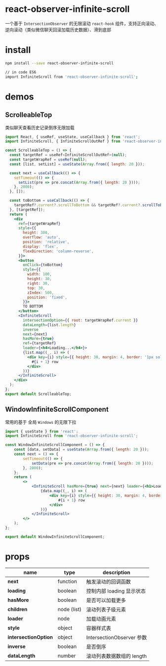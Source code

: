 # react-observer-infinite-scroll

一个基于 `IntersectionObserver` 的无限滚动 `react-hook` 组件，支持正向滚动、逆向滚动（类似微信聊天回滚加载历史数据）、滑到底部

# install

```bash
npm install --save react-observer-infinite-scroll

// in code ES6
import InfiniteScroll from 'react-observer-infinite-scroll';
```

# demos

## ScrolleableTop

类似聊天查看历史记录倒序无限加载

```jsx
import React, { useRef, useState, useCallback } from 'react';
import InfiniteScroll, { InfiniteScrollOutRef } from 'react-observer-infinite-scroll';

const ScrolleableTop = () => {
  const targetRef = useRef<InfiniteScrollOutRef>(null);
  const targetWrapRef = useRef(null);
  const [list, setList] = useState(Array.from({ length: 20 }));

  const next = useCallback(() => {
    setTimeout(() => {
      setList(pre => pre.concat(Array.from({ length: 20 })));
    }, 2000);
  }, []);

  const toBottom = useCallback(() => {
    targetRef?.current?.scrollToBottom && targetRef?.current?.scrollToBottom();
  }, [targetRef]);
  return (
    <div
      ref={targetWrapRef}
      style={{
        height: 300,
        overflow: 'auto',
        position: 'relative',
        display: 'flex',
        flexDirection: 'column-reverse',
      }}>
      <button
        onClick={toBottom}
        style={{
          width: 100,
          height: 30,
          right: 30,
          top: 30,
          zIndex: 500,
          position: 'fixed',
        }}>
        TO BOTTOM
      </button>
      <InfiniteScroll
        intersectionOption={{ root: targetWrapRef.current }}
        dataLength={list.length}
        inverse
        next={next}
        hasMore={true}
        ref={targetRef}
        loader={<h4>Loading...</h4>}>
        {list.map((_, i) => (
          <div key={i} style={{ height: 30, margin: 4, border: '1px solid hotpink' }}>
            #{i + 1} row
          </div>
        ))}
      </InfiniteScroll>
    </div>
  );
};
export default ScrolleableTop;

```

## WindowInfiniteScrollComponent

常用的基于 全局 `Windows` 的无限下拉

``` jsx
import { useState } from 'react';
import InfiniteScroll from 'react-observer-infinite-scroll';

const WindowInfiniteScrollComponent = () => {
    const [data, setData] = useState(Array.from({ length: 20 }));
    const next = () => {
        setTimeout(() => {
            setData(pre => pre.concat(Array.from({ length: 20 })));
        }, 2000);
    };
    return (
        <>
            <InfiniteScroll hasMore={true} next={next} loader={<h1>Loading...</h1>} dataLength={data.length}>
                {data.map((_, i) => (
                    <div key={i} style={{ height: 30, margin: 4, border: '1px solid hotpink' }}>
                        #{i + 1} row
                    </div>
                ))}
            </InfiniteScroll>
        </>
    );
};

export default WindowInfiniteScrollComponent;
```

# props

| name                   | type        | description               |
| ---------------------- | ----------- | ------------------------- |
| **next**               | function    | 触发滚动的回调函数        |
| **loading**            | boolean     | 控制内部 loading 显示状态 |
| **hasMore**            | boolean     | 是否可以加载更多          |
| **children**           | node (list) | 滚动列表子级元素          |
| **loader**             | node        | 加载动画元素              |
| **style**              | object      | 容器样式表                |
| **intersectionOption** | object      | IntersectionObserver 参数 |
| **inverse**            | boolean     | 是否倒序                  |
| **dataLength**         | number      | 滚动列表数据数组的 length    |
